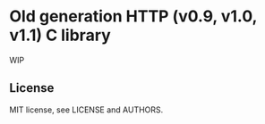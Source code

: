 # Old generation HTTP (v0.9, v1.0, v1.1) C library

WIP

## License

MIT license, see LICENSE and AUTHORS.

